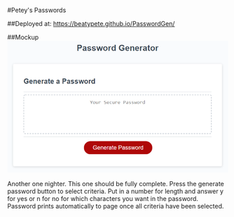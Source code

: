 #Petey's Passwords

##Deployed at: https://beatypete.github.io/PasswordGen/

##Mockup
![mockup](/mockup.png)

Another one nighter. This one should be fully complete. Press the generate password button to select criteria. Put in a number for length and answer y for yes or n for no for which characters you want in the password. Password prints automatically to page once all criteria have been selected.